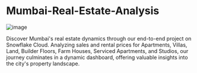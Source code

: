 # Mumbai-Real-Estate-Analysis

![image](https://github.com/Vj-r12/Mumbai-Real-Estate-Analysis/assets/123143472/e7a750ec-3587-4d29-ae97-580a5e23ed90)







Discover Mumbai's real estate dynamics through our end-to-end project on Snowflake Cloud. Analyzing sales and rental prices for Apartments, Villas, Land, Builder Floors, Farm Houses, Serviced Apartments, and Studios, our journey culminates in a dynamic dashboard, offering valuable insights into the city's property landscape.
